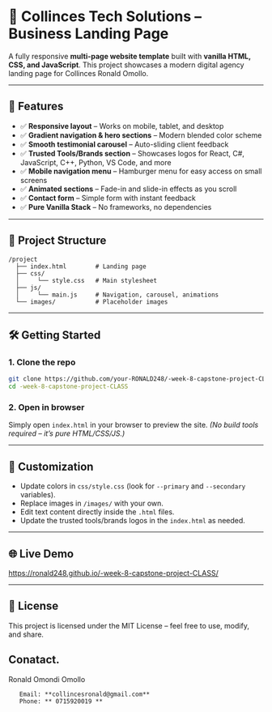 # 🚀 Collinces Tech Solutions – Business Landing Page

A fully responsive **multi-page website template** built with **vanilla HTML, CSS, and JavaScript**.
This project showcases a modern digital agency landing page for Collinces Ronald Omollo.

---

## 📂 Features

* ✅ **Responsive layout** – Works on mobile, tablet, and desktop
* ✅ **Gradient navigation & hero sections** – Modern blended color scheme
* ✅ **Smooth testimonial carousel** – Auto-sliding client feedback
* ✅ **Trusted Tools/Brands section** – Showcases logos for React, C#, JavaScript, C++, Python, VS Code, and more
* ✅ **Mobile navigation menu** – Hamburger menu for easy access on small screens
* ✅ **Animated sections** – Fade-in and slide-in effects as you scroll
* ✅ **Contact form** – Simple form with instant feedback
* ✅ **Pure Vanilla Stack** – No frameworks, no dependencies

---

## 📁 Project Structure

```
/project
  ├── index.html        # Landing page
  ├── css/
  │     └── style.css   # Main stylesheet
  ├── js/
  │     └── main.js     # Navigation, carousel, animations
  └── images/           # Placeholder images
```

---

## 🛠️ Getting Started

### 1. Clone the repo

```bash
git clone https://github.com/your-RONALD248/-week-8-capstone-project-CLASS.git
cd -week-8-capstone-project-CLASS
```

### 2. Open in browser

Simply open `index.html` in your browser to preview the site.
*(No build tools required – it’s pure HTML/CSS/JS.)*

---

## 🎨 Customization

* Update colors in `css/style.css` (look for `--primary` and `--secondary` variables).
* Replace images in `/images/` with your own.
* Edit text content directly inside the `.html` files.
* Update the trusted tools/brands logos in the `index.html` as needed.

---

## 🌐 Live Demo

https://ronald248.github.io/-week-8-capstone-project-CLASS/

---

## 📜 License

This project is licensed under the MIT License – feel free to use, modify, and share.

## Conatact.

Ronald Omondi Omollo

       Email: **collincesronald@gmail.com**
       Phone: ** 0715920019 **
